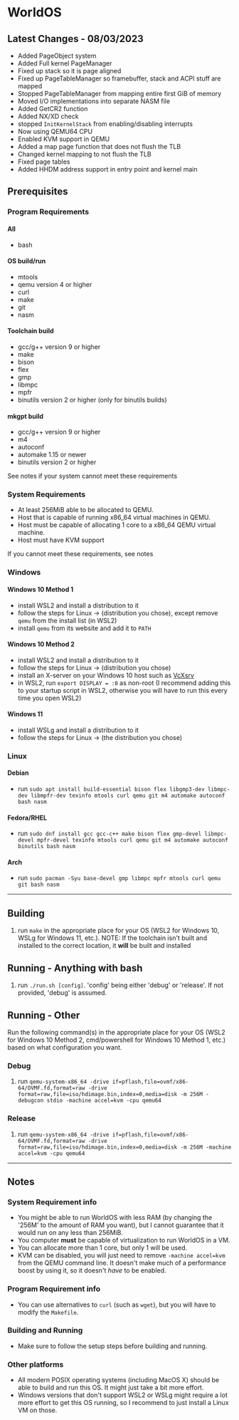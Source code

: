 # WorldOS

## Latest Changes - 08/03/2023

- Added PageObject system
- Added Full kernel PageManager
- Fixed up stack so it is page aligned
- Fixed up PageTableManager so framebuffer, stack and ACPI stuff are mapped
- Stopped PageTableManager from mapping entire first GiB of memory
- Moved I/O implementations into separate NASM file
- Added GetCR2 function
- Added NX/XD check
- stopped `InitKernelStack` from enabling/disabling interrupts
- Now using QEMU64 CPU
- Enabled KVM support in QEMU
- Added a map page function that does not flush the TLB
- Changed kernel mapping to not flush the TLB
- Fixed page tables
- Added HHDM address support in entry point and kernel main

## Prerequisites

### Program Requirements

#### All

- bash

#### OS build/run

- mtools
- qemu version 4 or higher
- curl
- make
- git
- nasm

#### Toolchain build

- gcc/g++ version 9 or higher
- make
- bison
- flex
- gmp
- libmpc
- mpfr
- binutils version 2 or higher (only for binutils builds)

#### mkgpt build

- gcc/g++ version 9 or higher
- m4
- autoconf
- automake 1.15 or newer
- binutils version 2 or higher

See notes if your system cannot meet these requirements

### System Requirements

- At least 256MiB able to be allocated to QEMU.
- Host that is capable of running x86_64 virtual machines in QEMU.
- Host must be capable of allocating 1 core to a x86_64 QEMU virtual machine.
- Host must have KVM support

If you cannot meet these requirements, see notes

### **Windows**

#### Windows 10 Method 1

- install WSL2 and install a distribution to it
- follow the steps for Linux -> (distribution you chose), except remove `qemu` from the install list (in WSL2)
- install `qemu` from its website and add it to `PATH`

#### Windows 10 Method 2

- install WSL2 and install a distribution to it
- follow the steps for Linux -> (distribution you chose)
- install an X-server on your Windows 10 host such as [VcXsrv](https://sourceforge.net/projects/vcxsrv/)
- in WSL2, run `export DISPLAY = :0` as non-root (I recommend adding this to your startup script in WSL2, otherwise you will have to run this every time you open WSL2)

#### Windows 11

- install WSLg and install a distribution to it
- follow the steps for Linux -> (the distribution you chose)

### Linux

#### Debian

- run `sudo apt install build-essential bison flex libgmp3-dev libmpc-dev libmpfr-dev texinfo mtools curl qemu git m4 automake autoconf bash nasm`

#### Fedora/RHEL

- run `sudo dnf install gcc gcc-c++ make bison flex gmp-devel libmpc-devel mpfr-devel texinfo mtools curl qemu git m4 automake autoconf binutils bash nasm`

#### Arch

- run `sudo pacman -Syu base-devel gmp libmpc mpfr mtools curl qemu git bash nasm`

---

## Building

1. run `make` in the appropriate place for your OS (WSL2 for Windows 10, WSLg for Windows 11, etc.). NOTE: If the toolchain isn't built and installed to the correct location, it **will** be built and installed

## Running - Anything with bash

1. run `./run.sh [config]`. 'config' being either 'debug' or 'release'. If not provided, 'debug' is assumed.

## Running - Other

Run the following command(s) in the appropriate place for your OS (WSL2 for Windows 10 Method 2, cmd/powershell for Windows 10 Method 1, etc.) based on what configuration you want.

### Debug

1. run `qemu-system-x86_64 -drive if=pflash,file=ovmf/x86-64/OVMF.fd,format=raw -drive format=raw,file=iso/hdimage.bin,index=0,media=disk -m 256M -debugcon stdio -machine accel=kvm -cpu qemu64`

### Release

1. run `qemu-system-x86_64 -drive if=pflash,file=ovmf/x86-64/OVMF.fd,format=raw -drive format=raw,file=iso/hdimage.bin,index=0,media=disk -m 256M -machine accel=kvm -cpu qemu64`

---

## Notes

### System Requirement info

- You might be able to run WorldOS with less RAM (by changing the '256M' to the amount of RAM you want), but I cannot guarantee that it would run on any less than 256MiB.
- You computer **must** be capable of virtualization to run WorldOS in a VM.
- You can allocate more than 1 core, but only 1 will be used.
- KVM can be disabled, you will just need to remove `-machine accel=kvm` from the QEMU command line. It doesn't make much of a performance boost by using it, so it doesn't *have* to be enabled.

### Program Requirement info

- You can use alternatives to `curl` (such as `wget`), but you will have to modify the `Makefile`.

### Building and Running

- Make sure to follow the setup steps before building and running.

### Other platforms

- All modern POSIX operating systems (including MacOS X) should be able to build and run this OS. It might just take a bit more effort.
- Windows versions that don't support WSL2 or WSLg might require a lot more effort to get this OS running, so I recommend to just install a Linux VM on those.

